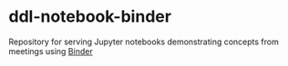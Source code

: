 # ddl-notebook-binder

Repository for serving Jupyter notebooks demonstrating 
concepts from meetings using [Binder](https://mybinder.org/)
 
